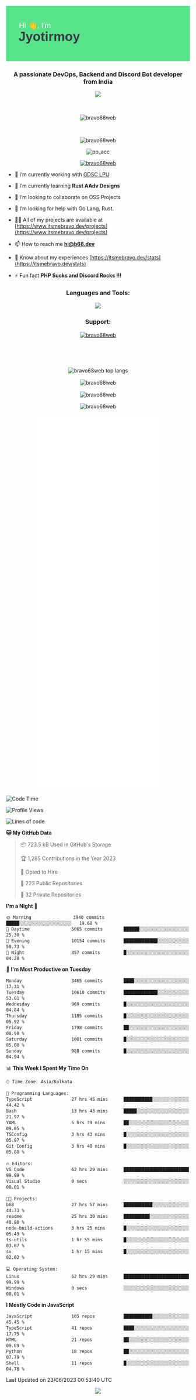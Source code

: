 <p align="center"><img src="header.png"></p>
<h3 align="center">A passionate DevOps, Backend and Discord Bot developer from India</h3>

<p align="center"><a href="https://discord.com/users/457039372009865226"><img src="https://lanyard-profile-readme.vercel.app/api/457039372009865226"></a></p>
                           
<br>
<p align="center"> <img src="https://komarev.com/ghpvc/?username=bravo68web&label=Profile%20views&color=0e75b6&style=flat" alt="bravo68web" /> </p>
<br>


<p align="center"><img src="https://github-profile-trophy.vercel.app/?username=bravo68web&theme=discord&column=3&row=2" alt="bravo68web" /> </p>
<p align="center"><img src="https://osu-embed.b68dev.xyz/pp_acc" alt="pp_acc" /> </p>

<p align="center"> <a href="https://twitter.com/bravo68web" target="blank"><img src="https://img.shields.io/twitter/follow/bravo68web?logo=twitter&style=for-the-badge" alt="bravo68web" /></a> </p>

- 🔭 I’m currently working with [GDSC LPU](https://gdsclpu.live/)

- 🌱 I’m currently learning **Rust AAdv Designs**

- 👯 I’m looking to collaborate on OSS Projects

- 🤝 I’m looking for help with Go Lang, Rust.

- 👨‍💻 All of my projects are available at [https://www.itsmebravo.dev/projects](https://www.itsmebravo.dev/projects)

<!-- - 💬 Ask me about **DF Techs** -->

- 📫 How to reach me **hi@b68.dev**

- 📄 Know about my experiences [https://itsmebravo.dev/stats](https://itsmebravo.dev/stats)

- ⚡ Fun fact **PHP Sucks and Discord Rocks !!!**

<h3 align="center">Languages and Tools:</h3>
<p align="center"> 
<img src="https://skillicons.dev/icons?i=aws,bash,c,cs,cpp,cloudflare,css,dart,devto,discord,bots,docker,electron,ember,emotion,express,fastapi,figma,firebase,flask,gcp,git,github,githubactions,go,gitlab,graphql,heroku,html,ai,ipfs,js,jest,linux,md,mastodon,mongodb,neovim,netlify,nextjs,nginx,nodejs,postgres,postman,powershell,py,react,redis,regex,replit,rocket,rust,sqlite,mysql,stackoverflow,styledcomponents,supabase,sentry,solidity,svg,tailwind,tauri,twitter,ts,unity,v,vercel,vim,vite,wasm,webpack,workers&perline=8&theme=dark" />
</p>

<h3 align="center">Support:</h3>
<p align="center"><a href="https://www.buymeacoffee.com/bravo68web"> <img align="center" src="https://cdn.buymeacoffee.com/buttons/v2/default-yellow.png" height="50" width="210" alt="bravo68web" /></a></p><br><br>
<br>

<p align="center"> <img align="center" src="https://github-readme-stats-sync.vercel.app/api/top-langs?username=bravo68web&count_private=true&show_icons=true&theme=radical&border_radius=10&&langs_count=10&layout=compact" alt="bravo68web top langs" /></p>

<p align="center"> <img align="center" src="https://github-readme-stats-sync.vercel.app/api?username=bravo68web&count_private=true&show_icons=true&theme=radical&border_radius=10" alt="bravo68web" /></p>

<p align="center"> <img align="center" src="https://github-readme-streak-stats.herokuapp.com?user=bravo68web&theme=dracula&hide_border=true" alt="bravo68web" /></p>

<p align="center"> <img align="center" src="https://github-readme-stats-sync.vercel.app/api/wakatime?username=bravo68web&count_private=true&show_icons=true&theme=aura_dark&border_radius=10&&langs_count=10&layout=compact&range=last_7_days" alt="bravo68web" /></p>

<p align="center"><img src="https://raw.githubusercontent.com/BRAVO68WEB/BRAVO68WEB/master/github-metrics.svg"></p>

<!--START_SECTION:waka-->
![Code Time](http://img.shields.io/badge/Code%20Time-4%2C963%20hrs%2051%20mins-blue)

![Profile Views](http://img.shields.io/badge/Profile%20Views-22-blue)

![Lines of code](https://img.shields.io/badge/From%20Hello%20World%20I%27ve%20Written-59.5%20million%20lines%20of%20code-blue)

**🐱 My GitHub Data** 

> 📦 723.5 kB Used in GitHub's Storage 
 > 
> 🏆 1,285 Contributions in the Year 2023
 > 
> 💼 Opted to Hire
 > 
> 📜 223 Public Repositories 
 > 
> 🔑 32 Private Repositories 
 > 
**I'm a Night 🦉** 

```text
🌞 Morning                3940 commits        █████░░░░░░░░░░░░░░░░░░░░   19.68 % 
🌆 Daytime                5065 commits        ██████░░░░░░░░░░░░░░░░░░░   25.30 % 
🌃 Evening                10154 commits       █████████████░░░░░░░░░░░░   50.73 % 
🌙 Night                  857 commits         █░░░░░░░░░░░░░░░░░░░░░░░░   04.28 % 
```
📅 **I'm Most Productive on Tuesday** 

```text
Monday                   3465 commits        ████░░░░░░░░░░░░░░░░░░░░░   17.31 % 
Tuesday                  10610 commits       █████████████░░░░░░░░░░░░   53.01 % 
Wednesday                969 commits         █░░░░░░░░░░░░░░░░░░░░░░░░   04.84 % 
Thursday                 1185 commits        █░░░░░░░░░░░░░░░░░░░░░░░░   05.92 % 
Friday                   1798 commits        ██░░░░░░░░░░░░░░░░░░░░░░░   08.98 % 
Saturday                 1001 commits        █░░░░░░░░░░░░░░░░░░░░░░░░   05.00 % 
Sunday                   988 commits         █░░░░░░░░░░░░░░░░░░░░░░░░   04.94 % 
```


📊 **This Week I Spent My Time On** 

```text
🕑︎ Time Zone: Asia/Kolkata

💬 Programming Languages: 
TypeScript               27 hrs 45 mins      ███████████░░░░░░░░░░░░░░   44.42 % 
Bash                     13 hrs 43 mins      █████░░░░░░░░░░░░░░░░░░░░   21.97 % 
YAML                     5 hrs 39 mins       ██░░░░░░░░░░░░░░░░░░░░░░░   09.05 % 
TSConfig                 3 hrs 43 mins       █░░░░░░░░░░░░░░░░░░░░░░░░   05.97 % 
Git Config               3 hrs 40 mins       █░░░░░░░░░░░░░░░░░░░░░░░░   05.88 % 

🔥 Editors: 
VS Code                  62 hrs 29 mins      █████████████████████████   99.99 % 
Visual Studio            0 secs              ░░░░░░░░░░░░░░░░░░░░░░░░░   00.01 % 

🐱‍💻 Projects: 
b68                      27 hrs 57 mins      ███████████░░░░░░░░░░░░░░   44.73 % 
readme                   25 hrs 30 mins      ██████████░░░░░░░░░░░░░░░   40.80 % 
node-build-actions       3 hrs 25 mins       █░░░░░░░░░░░░░░░░░░░░░░░░   05.49 % 
ts-utils                 1 hr 55 mins        █░░░░░░░░░░░░░░░░░░░░░░░░   03.07 % 
sx                       1 hr 15 mins        █░░░░░░░░░░░░░░░░░░░░░░░░   02.02 % 

💻 Operating System: 
Linux                    62 hrs 29 mins      █████████████████████████   99.99 % 
Windows                  0 secs              ░░░░░░░░░░░░░░░░░░░░░░░░░   00.01 % 
```

**I Mostly Code in JavaScript** 

```text
JavaScript               105 repos           ███████████░░░░░░░░░░░░░░   45.45 % 
TypeScript               41 repos            ████░░░░░░░░░░░░░░░░░░░░░   17.75 % 
HTML                     21 repos            ██░░░░░░░░░░░░░░░░░░░░░░░   09.09 % 
Python                   18 repos            ██░░░░░░░░░░░░░░░░░░░░░░░   07.79 % 
Shell                    11 repos            █░░░░░░░░░░░░░░░░░░░░░░░░   04.76 % 
```




 Last Updated on 23/06/2023 00:53:40 UTC
<!--END_SECTION:waka-->

<p align="center"><img src="https://bravo68web.me/images/header_.png"></p>

